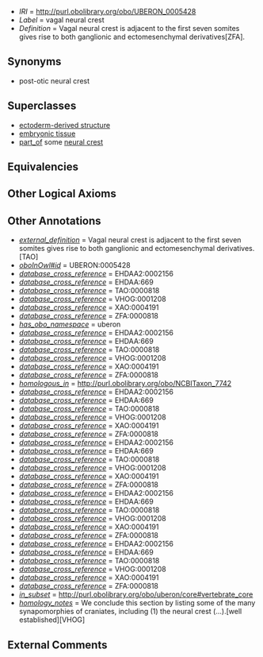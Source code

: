  * *IRI* = http://purl.obolibrary.org/obo/UBERON_0005428
 * *Label* = vagal neural crest
 * *Definition* = Vagal neural crest is adjacent to the first seven somites gives rise to both ganglionic and ectomesenchymal derivatives[ZFA].

## Synonyms

 * post-otic neural crest

## Superclasses

 * [ectoderm-derived structure](../../UBERON/21/UBERON_0004121.md)
 * [embryonic tissue](../../UBERON/91/UBERON_0005291.md)
 * [part_of](../../BFO/50/BFO_0000050.md) some [neural crest](../../UBERON/42/UBERON_0002342.md)

## Equivalencies


## Other Logical Axioms


## Other Annotations

 * *[external_definition](../../UBPROP/01/UBPROP_0000001.md)* = Vagal neural crest is adjacent to the first seven somites gives rise to both ganglionic and ectomesenchymal derivatives.[TAO]
 * *[oboInOwl#id](../../id/oboInOwl#id.md)* = UBERON:0005428
 * *[database_cross_reference](../../ef/oboInOwl#hasDbXref.md)* = EHDAA2:0002156
 * *[database_cross_reference](../../ef/oboInOwl#hasDbXref.md)* = EHDAA:669
 * *[database_cross_reference](../../ef/oboInOwl#hasDbXref.md)* = TAO:0000818
 * *[database_cross_reference](../../ef/oboInOwl#hasDbXref.md)* = VHOG:0001208
 * *[database_cross_reference](../../ef/oboInOwl#hasDbXref.md)* = XAO:0004191
 * *[database_cross_reference](../../ef/oboInOwl#hasDbXref.md)* = ZFA:0000818
 * *[has_obo_namespace](../../ce/oboInOwl#hasOBONamespace.md)* = uberon
 * *[database_cross_reference](../../ef/oboInOwl#hasDbXref.md)* = EHDAA2:0002156
 * *[database_cross_reference](../../ef/oboInOwl#hasDbXref.md)* = EHDAA:669
 * *[database_cross_reference](../../ef/oboInOwl#hasDbXref.md)* = TAO:0000818
 * *[database_cross_reference](../../ef/oboInOwl#hasDbXref.md)* = VHOG:0001208
 * *[database_cross_reference](../../ef/oboInOwl#hasDbXref.md)* = XAO:0004191
 * *[database_cross_reference](../../ef/oboInOwl#hasDbXref.md)* = ZFA:0000818
 * *[homologous_in](../../core#homologous/in/core#homologous_in.md)* = http://purl.obolibrary.org/obo/NCBITaxon_7742
 * *[database_cross_reference](../../ef/oboInOwl#hasDbXref.md)* = EHDAA2:0002156
 * *[database_cross_reference](../../ef/oboInOwl#hasDbXref.md)* = EHDAA:669
 * *[database_cross_reference](../../ef/oboInOwl#hasDbXref.md)* = TAO:0000818
 * *[database_cross_reference](../../ef/oboInOwl#hasDbXref.md)* = VHOG:0001208
 * *[database_cross_reference](../../ef/oboInOwl#hasDbXref.md)* = XAO:0004191
 * *[database_cross_reference](../../ef/oboInOwl#hasDbXref.md)* = ZFA:0000818
 * *[database_cross_reference](../../ef/oboInOwl#hasDbXref.md)* = EHDAA2:0002156
 * *[database_cross_reference](../../ef/oboInOwl#hasDbXref.md)* = EHDAA:669
 * *[database_cross_reference](../../ef/oboInOwl#hasDbXref.md)* = TAO:0000818
 * *[database_cross_reference](../../ef/oboInOwl#hasDbXref.md)* = VHOG:0001208
 * *[database_cross_reference](../../ef/oboInOwl#hasDbXref.md)* = XAO:0004191
 * *[database_cross_reference](../../ef/oboInOwl#hasDbXref.md)* = ZFA:0000818
 * *[database_cross_reference](../../ef/oboInOwl#hasDbXref.md)* = EHDAA2:0002156
 * *[database_cross_reference](../../ef/oboInOwl#hasDbXref.md)* = EHDAA:669
 * *[database_cross_reference](../../ef/oboInOwl#hasDbXref.md)* = TAO:0000818
 * *[database_cross_reference](../../ef/oboInOwl#hasDbXref.md)* = VHOG:0001208
 * *[database_cross_reference](../../ef/oboInOwl#hasDbXref.md)* = XAO:0004191
 * *[database_cross_reference](../../ef/oboInOwl#hasDbXref.md)* = ZFA:0000818
 * *[database_cross_reference](../../ef/oboInOwl#hasDbXref.md)* = EHDAA2:0002156
 * *[database_cross_reference](../../ef/oboInOwl#hasDbXref.md)* = EHDAA:669
 * *[database_cross_reference](../../ef/oboInOwl#hasDbXref.md)* = TAO:0000818
 * *[database_cross_reference](../../ef/oboInOwl#hasDbXref.md)* = VHOG:0001208
 * *[database_cross_reference](../../ef/oboInOwl#hasDbXref.md)* = XAO:0004191
 * *[database_cross_reference](../../ef/oboInOwl#hasDbXref.md)* = ZFA:0000818
 * *[in_subset](../../et/oboInOwl#inSubset.md)* = http://purl.obolibrary.org/obo/uberon/core#vertebrate_core
 * *[homology_notes](../../UBPROP/03/UBPROP_0000003.md)* = We conclude this section by listing some of the many synapomorphies of craniates, including (1) the neural crest (...).[well established][VHOG]

## External Comments

